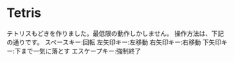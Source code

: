 # Tetris
テトリスもどきを作りました。最低限の動作しかしません。
操作方法は、下記の通りです。
スペースキー:回転
左矢印キー:左移動
右矢印キー:右移動
下矢印キー:下まで一気に落とす
エスケープキー:強制終了
